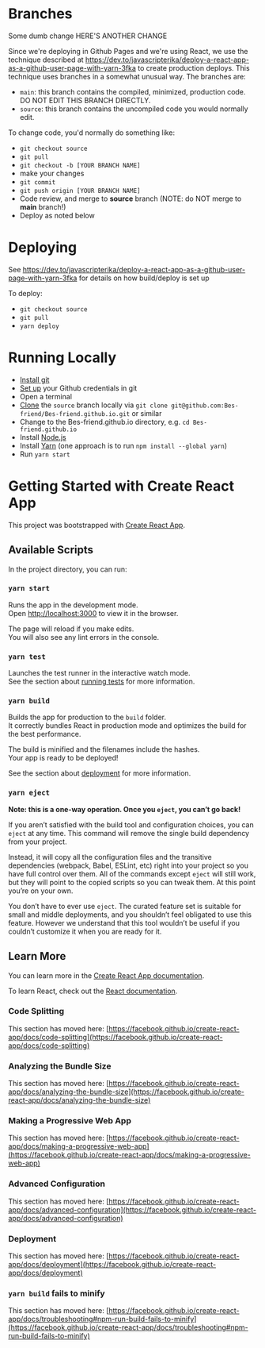 # Branches

Some dumb change HERE'S ANOTHER CHANGE

Since we're deploying in Github Pages and we're using React, we use the technique described at https://dev.to/javascripterika/deploy-a-react-app-as-a-github-user-page-with-yarn-3fka to create production deploys.  This technique uses branches in a somewhat unusual way.  The branches are:

* `main`: this branch contains the compiled, minimized, production code.  DO NOT EDIT THIS BRANCH DIRECTLY.
* `source`: this branch contains the uncompiled code you would normally edit.

To change code, you'd normally do something like:

* `git checkout source`
* `git pull`
* `git checkout -b [YOUR BRANCH NAME]`
* make your changes
* `git commit`
* `git push origin [YOUR BRANCH NAME]`
* Code review, and merge to **source** branch (NOTE: do NOT merge to **main** branch!)
* Deploy as noted below

# Deploying

See https://dev.to/javascripterika/deploy-a-react-app-as-a-github-user-page-with-yarn-3fka for details on how build/deploy is set up

To deploy:

* `git checkout source`
* `git pull`
* `yarn deploy`

# Running Locally

* [Install git](https://github.com/git-guides/install-git)
* [Set up](https://docs.github.com/en/get-started/getting-started-with-git/caching-your-github-credentials-in-git) your Github credentials in git
* Open a terminal
* [Clone](https://github.com/git-guides/git-clone) the `source` branch locally via `git clone git@github.com:Bes-friend/Bes-friend.github.io.git` or similar
* Change to the Bes-friend.github.io directory, e.g. `cd Bes-friend.github.io`
* Install [Node.js](https://nodejs.org/en/)
* Install [Yarn](https://classic.yarnpkg.com/lang/en/docs/install/#windows-stable) (one approach is to run `npm install --global yarn`)
* Run `yarn start`


# Getting Started with Create React App

This project was bootstrapped with [Create React App](https://github.com/facebook/create-react-app).

## Available Scripts

In the project directory, you can run:

### `yarn start`

Runs the app in the development mode.\
Open [http://localhost:3000](http://localhost:3000) to view it in the browser.

The page will reload if you make edits.\
You will also see any lint errors in the console.

### `yarn test`

Launches the test runner in the interactive watch mode.\
See the section about [running tests](https://facebook.github.io/create-react-app/docs/running-tests) for more information.

### `yarn build`

Builds the app for production to the `build` folder.\
It correctly bundles React in production mode and optimizes the build for the best performance.

The build is minified and the filenames include the hashes.\
Your app is ready to be deployed!

See the section about [deployment](https://facebook.github.io/create-react-app/docs/deployment) for more information.

### `yarn eject`

**Note: this is a one-way operation. Once you `eject`, you can’t go back!**

If you aren’t satisfied with the build tool and configuration choices, you can `eject` at any time. This command will remove the single build dependency from your project.

Instead, it will copy all the configuration files and the transitive dependencies (webpack, Babel, ESLint, etc) right into your project so you have full control over them. All of the commands except `eject` will still work, but they will point to the copied scripts so you can tweak them. At this point you’re on your own.

You don’t have to ever use `eject`. The curated feature set is suitable for small and middle deployments, and you shouldn’t feel obligated to use this feature. However we understand that this tool wouldn’t be useful if you couldn’t customize it when you are ready for it.

## Learn More

You can learn more in the [Create React App documentation](https://facebook.github.io/create-react-app/docs/getting-started).

To learn React, check out the [React documentation](https://reactjs.org/).

### Code Splitting

This section has moved here: [https://facebook.github.io/create-react-app/docs/code-splitting](https://facebook.github.io/create-react-app/docs/code-splitting)

### Analyzing the Bundle Size

This section has moved here: [https://facebook.github.io/create-react-app/docs/analyzing-the-bundle-size](https://facebook.github.io/create-react-app/docs/analyzing-the-bundle-size)

### Making a Progressive Web App

This section has moved here: [https://facebook.github.io/create-react-app/docs/making-a-progressive-web-app](https://facebook.github.io/create-react-app/docs/making-a-progressive-web-app)

### Advanced Configuration

This section has moved here: [https://facebook.github.io/create-react-app/docs/advanced-configuration](https://facebook.github.io/create-react-app/docs/advanced-configuration)

### Deployment

This section has moved here: [https://facebook.github.io/create-react-app/docs/deployment](https://facebook.github.io/create-react-app/docs/deployment)

### `yarn build` fails to minify

This section has moved here: [https://facebook.github.io/create-react-app/docs/troubleshooting#npm-run-build-fails-to-minify](https://facebook.github.io/create-react-app/docs/troubleshooting#npm-run-build-fails-to-minify)
